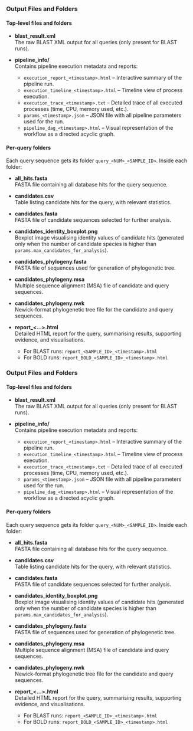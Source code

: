 ### Output Files and Folders

#### Top-level files and folders

- **blast_result.xml**  
  The raw BLAST XML output for all queries (only present for BLAST runs).

- **pipeline_info/**  
  Contains pipeline execution metadata and reports:
  - `execution_report_<timestamp>.html` – Interactive summary of the pipeline run.
  - `execution_timeline_<timestamp>.html` – Timeline view of process execution.
  - `execution_trace_<timestamp>.txt` – Detailed trace of all executed processes (time, CPU, memory used, etc.).
  - `params_<timestamp>.json` – JSON file with all pipeline parameters used for the run.
  - `pipeline_dag_<timestamp>.html` – Visual representation of the workflow as a directed acyclic graph.

#### Per-query folders

Each query sequence gets its folder `query_<NUM>_<SAMPLE_ID>`. Inside each folder:

- **all_hits.fasta**  
  FASTA file containing all database hits for the query sequence.

- **candidates.csv**  
  Table listing candidate hits for the query, with relevant statistics.

- **candidates.fasta**  
  FASTA file of candidate sequences selected for further analysis.

- **candidates_identity_boxplot.png**  
  Boxplot image visualising identity values of candidate hits (generated only when the number of candidate species is higher than `params.max_candidates_for_analysis`).

- **candidates_phylogeny.fasta**  
  FASTA file of sequences used for generation of phylogenetic tree.

- **candidates_phylogeny.msa**  
  Multiple sequence alignment (MSA) file of candidate and query sequences.

- **candidates_phylogeny.nwk**  
  Newick-format phylogenetic tree file for the candidate and query sequences.

- **report_<...>.html**  
  Detailed HTML report for the query, summarising results, supporting evidence, and visualisations.  
  - For BLAST runs: `report_<SAMPLE_ID>_<timestamp>.html`
  - For BOLD runs:  `report_BOLD_<SAMPLE_ID>_<timestamp>.html`
### Output Files and Folders

#### Top-level files and folders

- **blast_result.xml**  
  The raw BLAST XML output for all queries (only present for BLAST runs).

- **pipeline_info/**  
  Contains pipeline execution metadata and reports:
  - `execution_report_<timestamp>.html` – Interactive summary of the pipeline run.
  - `execution_timeline_<timestamp>.html` – Timeline view of process execution.
  - `execution_trace_<timestamp>.txt` – Detailed trace of all executed processes (time, CPU, memory used, etc.).
  - `params_<timestamp>.json` – JSON file with all pipeline parameters used for the run.
  - `pipeline_dag_<timestamp>.html` – Visual representation of the workflow as a directed acyclic graph.

#### Per-query folders

Each query sequence gets its folder `query_<NUM>_<SAMPLE_ID>`. Inside each folder:

- **all_hits.fasta**  
  FASTA file containing all database hits for the query sequence.

- **candidates.csv**  
  Table listing candidate hits for the query, with relevant statistics.

- **candidates.fasta**  
  FASTA file of candidate sequences selected for further analysis.

- **candidates_identity_boxplot.png**  
  Boxplot image visualising identity values of candidate hits (generated only when the number of candidate species is higher than `params.max_candidates_for_analysis`).

- **candidates_phylogeny.fasta**  
  FASTA file of sequences used for generation of phylogenetic tree.

- **candidates_phylogeny.msa**  
  Multiple sequence alignment (MSA) file of candidate and query sequences.

- **candidates_phylogeny.nwk**  
  Newick-format phylogenetic tree file for the candidate and query sequences.

- **report_<...>.html**  
  Detailed HTML report for the query, summarising results, supporting evidence, and visualisations.  
  - For BLAST runs: `report_<SAMPLE_ID>_<timestamp>.html`
  - For BOLD runs:  `report_BOLD_<SAMPLE_ID>_<timestamp>.html`
